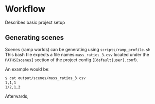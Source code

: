 # Workflow

Describes basic project setup


## Generating scenes

Scenes (ramp worlds) can be generating using `scripts/ramp_profile.sh`
This bash file expects a file names `mass_ratios_3.csv` located under
the `PATHS[scenes]` section of the project config (`[default|user].conf`).

An example would be:

```bash
$ cat output/scenes/mass_ratios_3.csv
1,1,1
1/2,1,2

```

Afterwards, 
